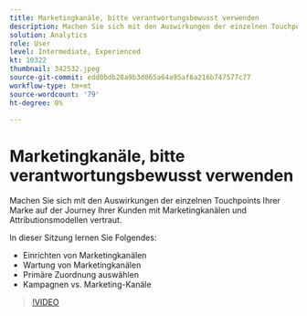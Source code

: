 ```yaml
---
title: Marketingkanäle, bitte verantwortungsbewusst verwenden
description: Machen Sie sich mit den Auswirkungen der einzelnen Touchpoints Ihrer Marke auf der Journey Ihrer Kunden mit Marketingkanälen und Attributionsmodellen vertraut. In dieser Sitzung ... (Beschreibungen sollten zwischen 60 und 160 Zeichen lang sein.)
solution: Analytics
role: User
level: Intermediate, Experienced
kt: 10322
thumbnail: 342532.jpeg
source-git-commit: edd0bdb28a9b3d065a64a95af6a216b747577c77
workflow-type: tm+mt
source-wordcount: '79'
ht-degree: 0%

---
```


# Marketingkanäle, bitte verantwortungsbewusst verwenden

Machen Sie sich mit den Auswirkungen der einzelnen Touchpoints Ihrer Marke auf der Journey Ihrer Kunden mit Marketingkanälen und Attributionsmodellen vertraut.

In dieser Sitzung lernen Sie Folgendes:

* Einrichten von Marketingkanälen
* Wartung von Marketingkanälen
* Primäre Zuordnung auswählen
* Kampagnen vs. Marketing-Kanäle

>[!VIDEO](https://video.tv.adobe.com/v/342532/?quality=12&learn=on)
